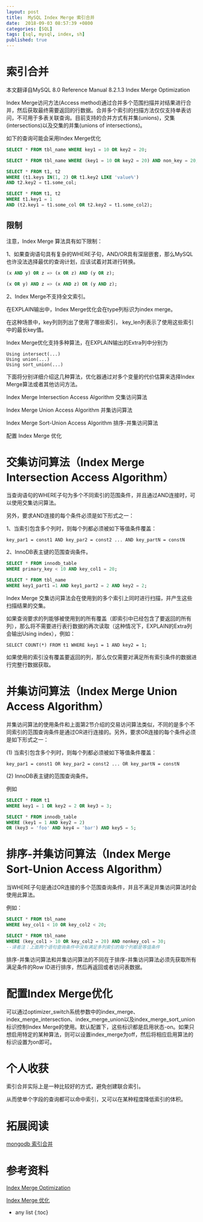 ```yaml
---
layout: post
title:  MySQL Index Merge 索引合并
date:  2018-09-03 08:57:39 +0800
categories: [SQL]
tags: [sql, mysql, index, sh]
published: true
---
```


# 索引合并

本文翻译自MySQL 8.0 Reference Manual 8.2.1.3 Index Merge Optimization

Index Merge访问方法(Access method)通过合并多个范围扫描并对结果进行合并，然后获取最终需要返回的行数据。合并多个索引的扫描方法仅仅支持单表访问，不可用于多表关联查询。目前支持的合并方式有并集(unions)，交集(intersections)以及交集的并集(unions of intersections)。

如下的查询可能会采用Index Merge优化

```sql
SELECT * FROM tbl_name WHERE key1 = 10 OR key2 = 20;

SELECT * FROM tbl_name WHERE (key1 = 10 OR key2 = 20) AND non_key = 20;

SELECT * FROM t1, t2
WHERE (t1.keys IN(1, 2) OR t1.key2 LIKE 'value%')
AND t2.key2 = t1.some_col;

SELECT * FROM t1, t2
WHERE t1.key1 = 1
AND (t2.key1 = t1.some_col OR t2.key2 = t1.some_col2);
```

## 限制

注意，Index Merge 算法具有如下限制：

1、如果查询语句具有复杂的WHERE子句，AND/OR具有深层嵌套，那么MySQL也许没法选择最优的查询计划，应该试着对其进行转换。

```sql
(x AND y) OR z => (x OR z) AND (y OR z);

(x OR y) AND z => (x AND z) OR (y AND z);
```


2、Index Merge不支持全文索引。

在EXPLAIN输出中，Index Merge优化会在type列标识为index merge。

在这种场景中，key列则列出了使用了哪些索引， key_len列表示了使用这些索引中的最长key值。

Index Merge优化支持多种算法，在EXPLAIN输出的Extra列中分别为

```
Using intersect(...)
Using union(...)
Using sort_union(...)
```

下面将分别详细介绍这几种算法，优化器通过对多个变量的代价估算来选择Index Merge算法或者其他访问方法。

Index Merge Intersection Access Algorithm 交集访问算法

Index Merge Union Access Algorithm 并集访问算法

Index Merge Sort-Union Access Algorithm 排序-并集访问算法

配置 Index Merge 优化

# 交集访问算法（Index Merge Intersection Access Algorithm）

当查询语句的WHERE子句为多个不同索引的范围条件，并且通过AND连接时，可以使用交集访问算法。

另外，要求AND连接的每个条件必须是如下形式之一：

1、当索引包含多个列时，则每个列都必须被如下等值条件覆盖：

```
key_par1 = const1 AND key_par2 = const2 ... AND key_partN = constN
```

2、InnoDB表主键的范围查询条件。

```sql
SELECT * FROM innodb_table
WHERE primary_key < 10 AND key_col1 = 20;

SELECT * FROM tbl_name
WHERE key1_part1 =1 AND key1_part2 = 2 AND key2 = 2;
```

Index Merge 交集访问算法会在使用到的多个索引上同时进行扫描，并产生这些扫描结果的交集。

如果查询要求的列能够被使用到的所有覆盖（即索引中已经包含了要返回的所有列），那么将不需要进行表行数据的再次读取（这种情况下，EXPLAIN的Extra列会输出Using index），例如：

```
SELECT COUNT(*) FROM t1 WHERE key1 = 1 AND key2 = 1;
```

如果使用的索引没有覆盖要返回的列，那么仅仅需要对满足所有索引条件的数据进行完整行数据获取。

# 并集访问算法（Index Merge Union Access Algorithm）

并集访问算法的使用条件和上面第2节介绍的交易访问算法类似，不同的是多个不同索引的范围查询条件是通过OR进行连接的。另外，要求OR连接的每个条件必须是如下形式之一：

(1) 当索引包含多个列时，则每个列都必须被如下等值条件覆盖：

```
key_par1 = const1 OR key_par2 = const2 ... OR key_partN = constN
```

(2) InnoDB表主键的范围查询条件。

例如

```sql
SELECT * FROM t1
WHERE key1 = 1 OR key2 = 2 OR key3 = 3;

SELECT * FROM innodb_table
WHERE (key1 = 1 AND key2 = 2)
OR (key3 = 'foo' AND key4 = 'bar') AND key5 = 5;
```

# 排序-并集访问算法（Index Merge Sort-Union Access Algorithm）

当WHERE子句是通过OR连接的多个范围查询条件，并且不满足并集访问算法时会使用此算法。

例如：

```sql
SELECT * FROM tbl_name
WHERE key_col1 < 10 OR key_col2 < 20;

SELECT * FROM tbl_name
WHERE (key_col1 > 10 OR key_col2 = 20) AND nonkey_col = 30;
--译者注：上面两个语句查询条件中没有满足多列索引的每个列都是等值条件
```

排序-并集访问算法和并集访问算法的不同在于排序-并集访问算法必须先获取所有满足条件的Row ID进行排序，然后再返回或者访问表数据。

# 配置Index Merge优化

可以通过optimizer_switch系统参数中的index_merge、index_merge_intersection、index_merge_union以及index_merge_sort_union标识控制Index Merge的使用。默认配置下，这些标识都是启用状态-on。如果只想启用特定的某种算法，则可以设置index_merge为off，然后将相应启用算法的标识设置为on即可。


# 个人收获

索引合并实际上是一种比较好的方式，避免创建联合索引。

从而使单个字段的查询都可以命中索引，又可以在某种程度降低索引的体积。

# 拓展阅读

[mongodb 索引合并](https://docs.mongodb.com/v4.0/core/index-intersection/)

# 参考资料

[Index Merge Optimization](https://dev.mysql.com/doc/refman/5.6/en/index-merge-optimization.html)

[Index Merge 优化](https://www.jianshu.com/p/1c00dc8be14a)

* any list
{:toc}